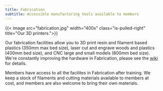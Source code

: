 ```yaml
---
title: Fabrication
subtitle: Accessible manufacturing tools available to members
---
```


{{< image src="fabrication.jpg" width="400x" class="is-pulled-right" title="Our 3D printers.">}}

Our fabrication facilities allow you to 3D print resin and filament 
based plastics (350mm max bed size), laser cut and engrave woods and plastics (400mm bed size), 
and CNC large and small models (800mm bed size).  We're constantly improving the hardware 
in Fabrication, please see the [wiki](https://wiki.leighhack.org) for details.

Members have access to all the facilites in Fabrication after training.  We 
keep a stock of filaments and cutting materials available to members at cost, 
and members are also welcome to bring their own materials.

